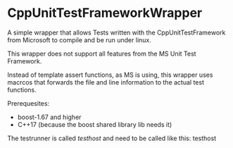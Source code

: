 # CppUnitTestFrameworkWrapper

A simple wrapper that allows Tests written with the CppUnitTestFramework
from Microsoft to compile and be run under linux.

This wrapper does not support all features from the MS Unit Test Framework.

Instead of template assert functions, as MS is using, this wrapper uses macrcos that forwards the file and line information to the actual test functions.

Prerequesites:
  * boost-1.67 and higher
  * C++17 (because the boost shared library lib needs it)

The testrunner is called *testhost* and need to be called like this:
testhost <path-to-shared-lib> <optional-test-filter>
